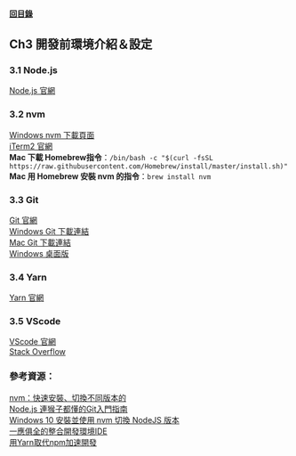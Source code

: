#### [回目錄](../README.md)
## Ch3 開發前環境介紹＆設定

### 3.1 Node.js
[Node.js 官網](https://nodejs.org/en/)  

### 3.2 nvm
[Windows nvm 下載頁面](https://github.com/coreybutler/nvm-windows/releases)  
[iTerm2 官網](https://iterm2.com/)  
**Mac 下載 Homebrew指令**：`/bin/bash -c "$(curl -fsSL https://raw.githubusercontent.com/Homebrew/install/master/install.sh)"`  
**Mac 用 Homebrew 安裝 nvm 的指令**：`brew install nvm`  

### 3.3 Git
[Git 官網](https://git-scm.com/)  
[Windows Git 下載連結](https://git-scm.com/download/win)  
[Mac Git 下載連結](https://git-scm.com/download/mac)  
[Windows 桌面版](https://desktop.github.com/)  

### 3.4 Yarn
[Yarn 官網](https://classic.yarnpkg.com/lang/en/)  

### 3.5 VScode
[VScode 官網](https://code.visualstudio.com/)  
[Stack Overflow](https://stackoverflow.com/)  

### 參考資源：
[nvm：快速安裝、切換不同版本的](https://ithelp.ithome.com.tw/articles/10217858)  
[Node.js 連猴子都懂的Git入門指南](https://backlog.com/git-tutorial/tw/intro/intro1_1.html)  
[Windows 10 安裝並使用 nvm 切換 NodeJS 版本](https://hsiangfeng.github.io/nodejs/20200107/3738078915/)  
[一應俱全的整合開發環境IDE](https://docs.f5ezcode.in/cs-basic/di-ba-zhang-gong-cheng-de-gong-ju/8.1-zheng-he-jing-ide)  
[用Yarn取代npm加速開發](https://ithelp.ithome.com.tw/articles/10191745)  


